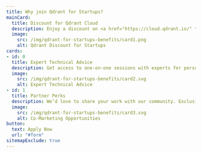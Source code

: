 ```yaml
---
title: Why join Qdrant for Startups?
mainCard: 
  title: Discount for Qdrant Cloud
  description: Enjoy a discount on <a href="https://cloud.qdrant.io/" target="_blank">Qdrant Cloud</a> for the first year.
  image:
    src: /img/qdrant-for-startups-benefits/card1.png
    alt: Qdrant Discount for Startups
cards:
- id: 0
  title: Expert Technical Advice
  description: Get access to one-on-one sessions with experts for personalized technical advice.
  image:
    src: /img/qdrant-for-startups-benefits/card2.svg
    alt: Expert Technical Advice
- id: 1
  title: Partner Perks
  description: We’d love to share your work with our community. Exclusive access to our Vector Space Talks, joint blog posts, and more.
  image:
    src: /img/qdrant-for-startups-benefits/card3.svg
    alt: Co-Marketing Opportunities
button:
  text: Apply Now
  url: "#form"
sitemapExclude: true
---
```

